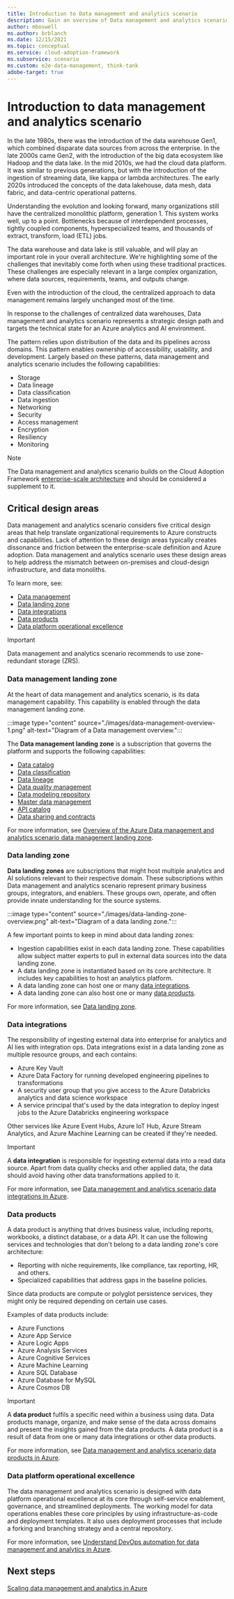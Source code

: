 ```yaml
---
title: Introduction to Data management and analytics scenario
description: Gain an overview of Data management and analytics scenario.
author: mboswell
ms.author: brblanch
ms.date: 12/15/2021
ms.topic: conceptual
ms.service: cloud-adoption-framework
ms.subservice: scenario
ms.custom: e2e-data-management, think-tank
adobe-target: true
---
```


# Introduction to data management and analytics scenario

In the late 1980s, there was the introduction of the data warehouse Gen1, which combined disparate data sources from across the enterprise. In the late 2000s came Gen2, with the introduction of the big data ecosystem like Hadoop and the data lake. In the mid 2010s, we had the cloud data platform. It was similar to previous generations, but with the introduction of the ingestion of streaming data, like kappa or lambda architectures. The early 2020s introduced the concepts of the data lakehouse, data mesh, data fabric, and data-centric operational patterns.

Understanding the evolution and looking forward, many organizations still have the centralized monolithic platform, generation 1. This system works well, up to a point. Bottlenecks because of interdependent processes, tightly coupled components, hyperspecialized teams, and thousands of extract, transform, load (ETL) jobs.

The data warehouse and data lake is still valuable, and will play an important role in your overall architecture. We're highlighting some of the challenges that inevitably come forth when using these traditional practices. These challenges are especially relevant in a large complex organization, where data sources, requirements, teams, and outputs change.

Even with the introduction of the cloud, the centralized approach to data management remains largely unchanged most of the time.

In response to the challenges of centralized data warehouses, Data management and analytics scenario represents a strategic design path and targets the technical state for an Azure analytics and AI environment.

The pattern relies upon distribution of the data and its pipelines across domains. This pattern enables ownership of accessibility, usability, and development. Largely based on these patterns, data management and analytics scenario includes the following capabilities:

- Storage
- Data lineage
- Data classification
- Data ingestion
- Networking
- Security
- Access management
- Encryption
- Resiliency
- Monitoring

> [!NOTE]
> The Data management and analytics scenario builds on the Cloud Adoption Framework [enterprise-scale architecture](../../ready/enterprise-scale/index.md) and should be considered a supplement to it.

## Critical design areas

Data management and analytics scenario considers five critical design areas that help translate organizational requirements to Azure constructs and capabilities. Lack of attention to these design areas typically creates dissonance and friction between the enterprise-scale definition and Azure adoption. Data management and analytics scenario uses these design areas to help address the mismatch between on-premises and cloud-design infrastructure, and data monoliths.

To learn more, see:

- [Data management](#data-management-landing-zone)
- [Data landing zone](#data-landing-zone)
- [Data integrations](#data-integrations)
- [Data products](#data-products)
- [Data platform operational excellence](#data-platform-operational-excellence)

> [!IMPORTANT]
> Data management and analytics scenario recommends to use zone-redundant storage (ZRS).

### Data management landing zone

At the heart of data management and analytics scenario, is its data management capability. This capability is enabled through the data management landing zone.

:::image type="content" source="./images/data-management-overview-1.png" alt-text="Diagram of a Data management overview.":::

The **Data management landing zone** is a subscription that governs the platform and supports the following capabilities:

- [Data catalog](./architectures/data-management-landing-zone.md#data-catalog)
- [Data classification](./architectures/data-management-landing-zone.md#data-classification)
- [Data lineage](./architectures/data-management-landing-zone.md#data-lineage)
- [Data quality management](./architectures/data-management-landing-zone.md#data-quality-management)
- [Data modeling repository](./architectures/data-management-landing-zone.md#data-modeling-repository)
- [Master data management](./architectures/data-management-landing-zone.md#master-data-management)
- [API catalog](./architectures/data-management-landing-zone.md#api-catalog)
- [Data sharing and contracts](govern-data-sharing-agreements.md)

For more information, see [Overview of the Azure Data management and analytics scenario data management landing zone](./architectures/data-management-landing-zone.md).

### Data landing zone

**Data landing zones** are subscriptions that might host multiple analytics and AI solutions relevant to their respective domain. These subscriptions within Data management and analytics scenario represent primary business groups, integrators, and enablers. These groups own, operate, and often provide innate understanding for the source systems.

:::image type="content" source="./images/data-landing-zone-overview.png" alt-text="Diagram of a data landing zone.":::

A few important points to keep in mind about data landing zones:

- Ingestion capabilities exist in each data landing zone. These capabilities allow subject matter experts to pull in external data sources into the data landing zone.
- A data landing zone is instantiated based on its core architecture. It includes key capabilities to host an analytics platform.
- A data landing zone can host one or many [data integrations](#data-integrations).
- A data landing zone can also host one or many [data products](#data-products).

For more information, see [Data landing zone](./architectures/data-landing-zone.md).

### Data integrations

The responsibility of ingesting external data into enterprise for analytics and AI lies with integration ops. Data integrations exist in a data landing zone as multiple resource groups, and each contains:

- Azure Key Vault
- Azure Data Factory for running developed engineering pipelines to transformations
- A security user group that you give access to the Azure Databricks analytics and data science workspace
- A service principal that's used by the data integration to deploy ingest jobs to the Azure Databricks engineering workspace

Other services like Azure Event Hubs, Azure IoT Hub, Azure Stream Analytics, and Azure Machine Learning can be created if they're needed.

> [!IMPORTANT]
> A **data integration** is responsible for ingesting external data into a read data source. Apart from data quality checks and other applied data, the data should avoid having other data transformations applied to it.

For more information, see [Data management and analytics scenario data integrations in Azure](./architectures/data-landing-zone-data-integration.md).

### Data products

A data product is anything that drives business value, including reports, workbooks, a distinct database, or a data API. It can use the following services and technologies that don't belong to a data landing zone's core architecture:

- Reporting with niche requirements, like compliance, tax reporting, HR, and others.
- Specialized capabilities that address gaps in the baseline policies.

Since data products are compute or polyglot persistence services, they might only be required depending on certain use cases.

Examples of data products include:

- Azure Functions
- Azure App Service
- Azure Logic Apps
- Azure Analysis Services
- Azure Cognitive Services
- Azure Machine Learning
- Azure SQL Database
- Azure Database for MySQL
- Azure Cosmos DB

> [!IMPORTANT]
> A **data product** fulfils a specific need within a business using data. Data products manage, organize, and make sense of the data across domains and present the insights gained from the data products. A data product is a result of data from one or many data integrations or other data products.

For more information, see [Data management and analytics scenario data products in Azure](./architectures/data-landing-zone-data-products.md).

### Data platform operational excellence

The data management and analytics scenario is designed with data platform operational excellence at its core through self-service enablement, governance, and streamlined deployments. The working model for data operations enables these core principles by using infrastructure-as-code and deployment templates. It also uses deployment processes that include a forking and branching strategy and a central repository.

For more information, see [Understand DevOps automation for data management and analytics in Azure](./organize-data-operations.md).

## Next steps

[Scaling data management and analytics in Azure](./eslz-scale.md)
